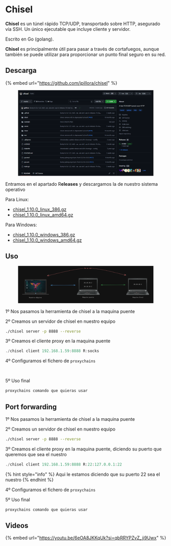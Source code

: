# Chisel

**Chisel** es un túnel rápido TCP/UDP, transportado sobre HTTP, asegurado vía SSH. Un único ejecutable que incluye cliente y servidor.

Escrito en Go (golang).

**Chisel** es principalmente útil para pasar a través de cortafuegos, aunque también se puede utilizar para proporcionar un punto final seguro en su red.

## Descarga

{% embed url="https://github.com/jpillora/chisel" %}

<figure><img src="../../.gitbook/assets/image (2).png" alt="" width="563"><figcaption></figcaption></figure>

Entramos en el apartado R**eleases** y descargamos la de nuestro sistema operativo

Para Linux:

* [chisel\_1.10.0\_linux\_386.gz](https://github.com/jpillora/chisel/releases/download/v1.10.0/chisel_1.10.0_linux_386.gz)
* [chisel\_1.10.0\_linux\_amd64.gz](https://github.com/jpillora/chisel/releases/download/v1.10.0/chisel_1.10.0_linux_amd64.gz)

Para Windows:

* [chisel\_1.10.0\_windows\_386.gz](https://github.com/jpillora/chisel/releases/download/v1.10.0/chisel_1.10.0_windows_386.gz)
* [chisel\_1.10.0\_windows\_amd64.gz](https://github.com/jpillora/chisel/releases/download/v1.10.0/chisel_1.10.0_windows_amd64.gz)

## Uso

<figure><img src="../../.gitbook/assets/image (3).png" alt="" width="563"><figcaption></figcaption></figure>

1º Nos pasamos la herramienta de chisel a la maquina puente

2º Creamos un servidor de chisel en nuestro equipo

```bash
./chisel server -p 8888 --reverse
```

3º Creamos el cliente proxy en la maquina puente

```java
./chisel client 192.168.1.59:8888 R:socks
```

4º Configuramos el fichero de `proxychains`

<figure><img src="../../.gitbook/assets/image (7).avif" alt="" width="563"><figcaption></figcaption></figure>

5º Uso final

```haskell
proxychains comando que quieras usar 
```

## Port forwarding

1º Nos pasamos la herramienta de chisel a la maquina puente

2º Creamos un servidor de chisel en nuestro equipo

```bash
./chisel server -p 8888 --reverse
```

3º Creamos el cliente proxy en la maquina puente, diciendo su puerto que queremos que sea el nuestro

```java
./chisel client 192.168.1.59:8888 R:22:127.0.0.1:22
```

{% hint style="info" %}
Aqui le estamos diciendo que su puerto 22 sea el nuestro
{% endhint %}

4º Configuramos el fichero de `proxychains`

5º Uso final

```bash
proxychains comando que quieras usar 
```

## Videos

{% embed url="https://youtu.be/6eOA8JKKqUk?si=qbRRYPZvZ_ji9Uwx" %}
